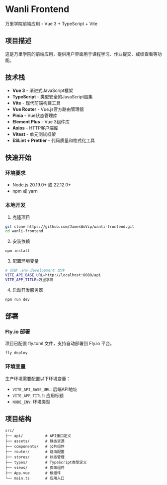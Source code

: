 # Wanli Frontend

万里学院前端应用 - Vue 3 + TypeScript + Vite

## 项目描述

这是万里学院的前端应用，提供用户界面用于课程学习、作业提交、成绩查看等功能。

## 技术栈

- **Vue 3** - 渐进式JavaScript框架
- **TypeScript** - 类型安全的JavaScript超集
- **Vite** - 现代前端构建工具
- **Vue Router** - Vue.js官方路由管理器
- **Pinia** - Vue状态管理库
- **Element Plus** - Vue 3组件库
- **Axios** - HTTP客户端库
- **Vitest** - 单元测试框架
- **ESLint + Prettier** - 代码质量和格式化工具

## 快速开始

### 环境要求

- Node.js 20.19.0+ 或 22.12.0+
- npm 或 yarn

### 本地开发

1. 克隆项目
```bash
git clone https://github.com/JamesWuVip/wanli-frontend.git
cd wanli-frontend
```

2. 安装依赖
```bash
npm install
```

3. 配置环境变量
```bash
# 创建 .env.development 文件
VITE_API_BASE_URL=http://localhost:8080/api
VITE_APP_TITLE=万里学院
```

4. 启动开发服务器
```bash
npm run dev
```

## 部署

### Fly.io 部署

项目已配置 fly.toml 文件，支持自动部署到 Fly.io 平台。

```bash
fly deploy
```

### 环境变量

生产环境需要配置以下环境变量：

- `VITE_API_BASE_URL`: 后端API地址
- `VITE_APP_TITLE`: 应用标题
- `NODE_ENV`: 环境类型

## 项目结构

```
src/
├── api/          # API接口定义
├── assets/       # 静态资源
├── components/   # 公共组件
├── router/       # 路由配置
├── stores/       # 状态管理
├── types/        # TypeScript类型定义
├── views/        # 页面组件
├── App.vue       # 根组件
└── main.ts       # 应用入口
```